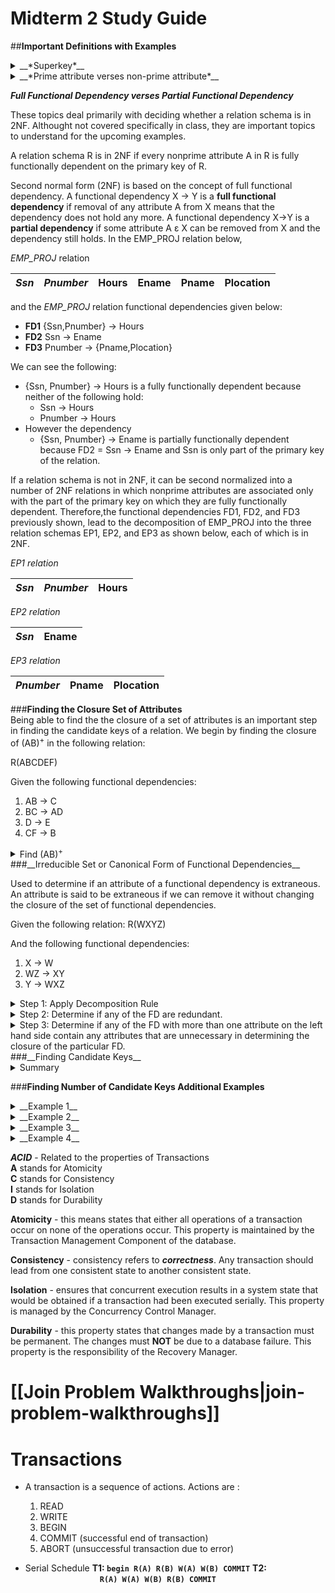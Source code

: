 # Midterm 2 Study Guide  
  
##__Important Definitions with Examples__  
<details> 
  <summary>__*Superkey*__</summary><br /><p>
Given the following EMPLOYEE relation: 

|_**SSn**_|Ename|Bdate|Address|Dnumber|
|---|---|---|---|---|  
  
where SSn is the __key__ for the relation and {Ssn}, {Ssn, Ename}, {Ssn,Ename,Bdate}, and any set of attributes that includes Ssn are all __superkeys__. If a relation schema has more than one such key, each is called a candidate key. One of the candidate keys is arbitrarily designated to be the primary key, and the others are called secondary keys. In a practical relational database, each relation schema must have a primary key. If no candidate key is known for a relation, the entire relation can be treated as a default superkey. In the previous schema, {Ssn} is the only candidate key for EMPLOYEE, so it is also the primary key. 
</p></details>

<details> 
  <summary>__*Prime attribute verses non-prime attribute*__</summary><br /><p>
An attribute of relation schema R is called a __prime attribute__ of R if it is a member of some candidate key of R. An attribute 
is called __nonprime__ if it is not a prime attribute—that is, if it is not a member of any candidate key.  
  
Given the following schema, where the primary key for the relation is {Ssn,Pnumber}, both Ssn and Pnumber are __prime attributes__ and the __Hours__ attribute is __nonprime__:  

|_**Ssn**_|_**Pnumber**_|Hours|  
|---|---|---|  
</p></details>
  
__*Full Functional Dependency verses Partial Functional Dependency*__  
  
These topics deal primarily with deciding whether a relation schema is in 2NF.  Althought not covered specifically in class, they are important topics to understand for the upcoming examples.  

A relation schema R is in 2NF if every nonprime attribute A in R is fully functionally dependent on the primary key of R. 

Second normal form (2NF) is based on the concept of full functional dependency. A functional dependency X → Y is a __full functional dependency__ if removal of any attribute A from X means that the dependency does not hold any more. A functional dependency X→Y is a __partial dependency__ if some attribute A ε X can be removed from X and the dependency still holds.  In the EMP_PROJ relation below,

_EMP_PROJ_ relation  

|_**Ssn**_|_**Pnumber**_|Hours|Ename|Pname|Plocation|
|---|---|---|---|---|---|

and the _EMP_PROJ_ relation functional dependencies given below:  

- __FD1__ {Ssn,Pnumber} → Hours
- __FD2__ Ssn → Ename 
- __FD3__ Pnumber → {Pname,Plocation} 
  
We can see the following:  

- {Ssn, Pnumber} → Hours is a fully functionally dependent because neither of the following hold:   
    - Ssn → Hours  
    - Pnumber → Hours  
- However the dependency   
    - {Ssn, Pnumber} → Ename is partially functionally dependent because FD2 = Ssn → Ename and Ssn is only part of the primary key of the relation.  
  
If a relation schema is not in 2NF, it can be second normalized into a number of 2NF relations in which nonprime attributes are associated only with the part of the primary key on which they are fully functionally dependent. Therefore,the functional dependencies FD1, FD2, and FD3 previously shown, lead to the decomposition of EMP_PROJ into the three relation schemas EP1, EP2, and EP3 as shown below, each of which is in 2NF.  

_EP1 relation_

|_**Ssn**_|_**Pnumber**_|Hours|
|---|---|---|

_EP2 relation_

|_**Ssn**_|Ename|
|---|---|

_EP3 relation_

|_**Pnumber**_|Pname|Plocation
|---|---|---|  
  
###__Finding the Closure Set of Attributes__   
Being able to find the the closure of a set of attributes is an important step in finding the candidate keys of a relation.  We begin by finding the closure of (AB)<sup>+</sup> in the following relation:  

R(ABCDEF)  
  
Given the following functional dependencies:  

1. AB → C  
2. BC → AD  
3. D → E  
4. CF → B  

<details> 
  <summary>Find (AB)<sup>+</sup></summary><br /><p>
&nbsp;&nbsp;= AB&nbsp;&nbsp;&nbsp;&nbsp;&nbsp;&nbsp;Reflexivity  
&nbsp;&nbsp;= ABC&nbsp;&nbsp;&nbsp;&nbsp;&nbsp;&nbsp;Given FD 1  
&nbsp;&nbsp;= ABCD&nbsp;&nbsp;&nbsp;&nbsp;&nbsp;&nbsp;Given FD 2  
&nbsp;&nbsp;= ABCDE&nbsp;&nbsp;&nbsp;&nbsp;&nbsp;&nbsp;Given FD 3  
  
So (AB)<sup>+</sup> is __ABCDE__ 
 
</p></details>
###__Irreducible Set or Canonical Form of Functional Dependencies__  

Used to determine if an attribute of a functional dependency is extraneous.  An attribute is said to be extraneous if we can remove it without changing the closure of the set of functional dependencies.  
  
Given the following relation: R(WXYZ)  
  
And the following functional dependencies:    
1. X → W  
2. WZ → XY  
3. Y → WXZ  

<details> 
  <summary>Step 1: Apply Decomposition Rule</summary><br /><p>
This means that you perform the following decomposition:  
  
&alpha; → &beta;&gamma;  
&nbsp;&nbsp;↳ &alpha; → &beta;   
&nbsp;&nbsp;↳ &alpha; → &gamma;  
  
So we end up with the following:  
  
1. X → W  
2. WZ → X  
3. WZ → Y  
4. Y → W  
5. Y → X  
6. Y → Z

</p></details>
<details>
  <summary>Step 2: Determine if any of the FD are redundant.</summary><br /><p> 
We do this by determining the closure of each attribute along with testing each of the FD one at a time to see if they are redundant as shown:  
  
Using FD number 1 compute (X)<sup>+</sup>  

&nbsp;&nbsp;&nbsp;&nbsp;&nbsp;&nbsp;X<sup>+</sup>=XW  

Now compute (X)<sup>+</sup> again except this time do not consider FD number 1.  If you can still find (X)<sup>+</sup> without FD number 1 then this FD is redundant.  

(X)<sup>+</sup> without FD number 1:  
  
&nbsp;&nbsp;&nbsp;&nbsp;&nbsp;&nbsp;X<sup>+</sup>=X  
  
This proves that FD number 1 is necessary and is not redundant.  
  
Using FD number 2 compute (WZ)<sup>+</sup>  
  
&nbsp;&nbsp;&nbsp;&nbsp;&nbsp;&nbsp;WZ<sup>+</sup>=WZXY  
  
So it shows that with (WZ)<sup>+</sup> all attributes can be found.  
  
Now compute (WZ)<sup>+</sup> again except this time do not consider FD number 2.  If you can still find (WZ)<sup>+</sup> without FD number 2 then this FD is redundant.  
  
&nbsp;&nbsp;&nbsp;&nbsp;&nbsp;&nbsp;WZ<sup>+</sup>=WZYX  
  
We see that we can find WZ<sup>+</sup> without FD number 2.  FD number 2 is therefore redundant.  
  
Continuing with this process allows to determing that there are only four of the original six FD that are required to find all attributes.  They are:  
  
1. X → W   
2. WZ → Y  
3. Y → X  
4. Y → Z

</p></details>
<details> 
  <summary>Step 3: Determine if any of the FD with more than one attribute on the left hand side contain any attributes that are unnecessary in determining the closure of the particular FD.</summary><br /><p>   
In our example, we have only one FD to consider - FD number 2:  
  
2) WZ → Y  

We compare the closure of WZ<sup>+</sup> with the closure of W<sup>+</sup> and Z<sup>+</sup> to see if either of the left hand side attributes alone can find the full closure WZ<sup>+</sup>.  If either of them can, then the other attribute can be discarded.  
  
&nbsp;&nbsp;&nbsp;&nbsp;&nbsp;&nbsp;WZ<sup>+</sup>=WZYX&nbsp;&nbsp;&nbsp;found by FD 2 and FD 3  
&nbsp;&nbsp;&nbsp;&nbsp;&nbsp;&nbsp;W<sup>+</sup>=W  
&nbsp;&nbsp;&nbsp;&nbsp;&nbsp;&nbsp;Z<sup>+</sup>=Z  
  
So in this example, if W<sup>+</sup> had found the same closure as WZ<sup>+</sup>, then attribute Z would have been redundant.  If  Z<sup>+</sup> had found the same closure as WZ<sup>+</sup>, the attribute W would have been redundant.  But as we see, neither attribute alone was able to find the full closure of WZ<sup>+</sup>, so both left hand attributes of FD 2 are required.  
</p></details>
###__Finding Candidate Keys__  
<details> 
  <summary>Summary</summary><br /><p> 
We begin by finding the candidate key(s) of the following relation.  It is important to remember that only minimal superkey's become candidate keys:  
  
R(ABCD)  
  
and the following functional dependencies:  
  
1. A → BCD  
2. AB → CD  
3. ABC → D  
4. BD → AD  
5. C → AD  
  
|FD|Superkey|candidate key|  
|-------|---|---|  
|A → BCD|Yes|Yes|  
|AB → CD|Yes|No |  
|ABC → D|Yes|No |  
|BD → AD|Yes|Yes|  
|C → AD |No |No |  
  
When can you say that a superkey is minimal and consequently is a candidate key?  
  - __If a superkey has a subset of its attributes that are another superkey, then it is not a candidate key.__  
  - __Alternatively, if a superkey has no subset of attributes that are themselves superkeys, then it is a candidate key.__  
  
For example, ABC and AB are both superkeys.  Since AB is also a superkey, then this means ABC is not minimal and not a candidate key.  
The same logic can be considered for keys AB and A.  We have already decided that both AB and A are both superkeys.  Since A is also a superkey, this means that AB is not minimal.  Since superkey A does not have any subsets, it alone is the only candidate key for the relation.  
  
Now consider the last superkey __BD__.  Is it a candidate key?  We begin by asking if there is any proper subset of __BD__ that is also a superkey?  The only subsets of __BD__ are __B__ and __D__ and neither of these individual attributes are superkeys.  So the answer is __yes__, __BD__ is also a candidate key of the relation.  
</p></details>

###__Finding Number of Candidate Keys Additional Examples__  
<details> 
  <summary>__Example 1__</summary><br /><p>  
Finding the candidate key(s) of the following relation.  
  
R(ABCDEFGH)  
  
and the following functional dependencies:  
  
1. AB → C  
2. A → DE  
3. B → F  
4. F → GH  
  
__Step 1__: We start by looking for attributes that do not appear on the right hand side of any of the functional dependencies.  This implies that it cannot be found through any of the functional dependencies and it is consequently part or potentially singly comprises the candidate key of the relation.  
  
By looking at the four functional dependencies, we see that neither A or B appear on the right hand side of any of the FD.  This means that AB is either part of or the entire candidate key of the relation.   
  
__Step 2__:Now we find the closure of AB<sup>+</sup>  
  
&nbsp;&nbsp;&nbsp;&nbsp;&nbsp;&nbsp;AB<sup>+</sup>=ABCDEFGH&nbsp;&nbsp;&nbsp;  
  
So AB is both the candidate key and superkey of relation R.  
</p></details>
<details> 
  <summary>__Example 2__</summary><br /><p>
Finding the candidate key(s) of the following relation.  
  
R(ABCDEFGH)  
  
and the following functional dependencies:  
  
1. AB → C  
2. BD → EF  
3. AD → G  
4. A → H  
  
__Step 1__: We start by looking for attributes that do not appear on the right hand side of any of the functional dependencies.  This implies that it cannot be found through any of the functional dependencies and it is consequently part or potentially singly comprises the candidate key of the relation.  
  
By looking at the four functional dependencies, we see that neither A,B or D appear on the right hand side of any of the FD.  This means that ABD is either part of or the entire candidate key of the relation.   
  
__Step 2__:Now we find the closure of ABD<sup>+</sup>  
  
&nbsp;&nbsp;&nbsp;&nbsp;&nbsp;&nbsp;ABD<sup>+</sup>=ABCDEFGH&nbsp;&nbsp;&nbsp;  
  
So ABD is both the candidate key and superkey of relation R.  
</p></details>
<details> 
  <summary>__Example 3__</summary><br /><p>
Finding the candidate key(s) of the following relation.  
  
R(ABCDE)  
  
and the following functional dependencies:  
  
1. BC → ADE  
2. D → B  
  
__Step 1__: We start by looking for attributes that do not appear on the right hand side of any of the functional dependencies.  This implies that it cannot be found through any of the functional dependencies and it is consequently part or potentially singly comprises the candidate key of the relation.  
  
By looking at the four functional dependencies, we see that the only attribute that does not appear on the right hand side of any of the FD's is attribute C.  This means that C is either part of or the entire candidate key of the relation.   
  
__Step 2__:Now we find the closure of C<sup>+</sup>  
  
&nbsp;&nbsp;&nbsp;&nbsp;&nbsp;&nbsp;C<sup>+</sup>=C&nbsp;&nbsp;&nbsp;  
  
So in this case, we see that attribute __C__ is a part of the candidate key for the relation.  In this instance, we need to find the closure of some composite keys using attribute __C__ to determine the actual candidate key for the relation.  
  
We will try the following - AC, BC, CD and CE:  
  
&nbsp;&nbsp;&nbsp;&nbsp;&nbsp;&nbsp;AC<sup>+</sup>=AC&nbsp;&nbsp;&nbsp;  
&nbsp;&nbsp;&nbsp;&nbsp;&nbsp;&nbsp;BC<sup>+</sup>=ABCDE&nbsp;&nbsp;&nbsp;  
&nbsp;&nbsp;&nbsp;&nbsp;&nbsp;&nbsp;CD<sup>+</sup>=ABCDE&nbsp;&nbsp;&nbsp;  
&nbsp;&nbsp;&nbsp;&nbsp;&nbsp;&nbsp;CE<sup>+</sup>=CE&nbsp;&nbsp;&nbsp;  
  
So we have found two candidate keys __BC__ and __CD__ for the relation.
</p></details>
<details> 
  <summary>__Example 4__</summary><br /><p> 
Finding the candidate key(s) of the following relation.    
R(WXYZ)  
  
and the following functional dependencies:  
  
1. Z → W  
2. Y → XZ  
3. WX → Y  
  
__Step 1__: We start by looking for attributes that do not appear on the right hand side of any of the functional dependencies.  This implies that it cannot be found through any of the functional dependencies and it is consequently part or potentially singly comprises the candidate key of the relation.  
  
By looking at the four functional dependencies, we see that there are no attributes that do not appear on the right hand side of any of the FD's.  This means that we need to check combinations of all attributes to determine the candidate key(s) for the relation.
  
__Step 2__: We will try the single attributes individually first:  
  
&nbsp;&nbsp;&nbsp;&nbsp;&nbsp;&nbsp;W<sup>+</sup>=W&nbsp;&nbsp;&nbsp;  
&nbsp;&nbsp;&nbsp;&nbsp;&nbsp;&nbsp;X<sup>+</sup>=X&nbsp;&nbsp;&nbsp;  
&nbsp;&nbsp;&nbsp;&nbsp;&nbsp;&nbsp;Y<sup>+</sup>=XYWZ&nbsp;&nbsp;&nbsp;  
&nbsp;&nbsp;&nbsp;&nbsp;&nbsp;&nbsp;Z<sup>+</sup>=ZW&nbsp;&nbsp;&nbsp;  
  
We now need to check combinations of the single attribute keys to determine if we have additional candidate keys for the relation.
  
__Step 3__: We will now try combinations of the single attributes that failed when checked individually:  
  
&nbsp;&nbsp;&nbsp;&nbsp;&nbsp;&nbsp;WX<sup>+</sup>=WXYZ&nbsp;&nbsp;&nbsp;  
&nbsp;&nbsp;&nbsp;&nbsp;&nbsp;&nbsp;XZ<sup>+</sup>=WXYZ&nbsp;&nbsp;&nbsp;  
&nbsp;&nbsp;&nbsp;&nbsp;&nbsp;&nbsp;WZ<sup>+</sup>=WZ&nbsp;&nbsp;&nbsp;  
  
So we have found three keys for the relation: __Y__, __WX__ and __XZ__.  
</p></details>

__*ACID*__ - Related to the properties of Transactions   
__A__ stands for Atomicity  
__C__ stands for Consistency  
__I__ stands for Isolation  
__D__ stands for Durability  
  
__Atomicity__ - this means states that either all operations of a transaction occur on none of the operations occur.  This property is maintained by the Transaction Management Component of the database.  
  
__Consistency__ - consistency refers to __*correctness*__.  Any transaction should lead from one consistent state to another consistent state.  
  
__Isolation__ - ensures that concurrent execution results in a system state that would be obtained if a transaction had been executed serially.  This property is managed by the Concurrency Control Manager.  
  
__Durability__ - this property states that changes made by a transaction must be permanent.  The changes must __NOT__ be due to a database failure.  This property is the responsibility of the Recovery Manager.  

# [[Join Problem Walkthroughs|join-problem-walkthroughs]]


# Transactions
* A transaction is a sequence of actions. Actions are :
    1. READ
    2. WRITE
    3. BEGIN
    4. COMMIT (successful end of transaction)
    5. ABORT (unsuccessful transaction due to error)

* Serial Schedule
   **T1: `begin R(A) R(B) W(A) W(B) COMMIT`**
   **T2: &emsp;&emsp;&emsp;&emsp;&emsp;&emsp;&emsp;&emsp;&ensp;`R(A) W(A) W(B) R(B) COMMIT`**
